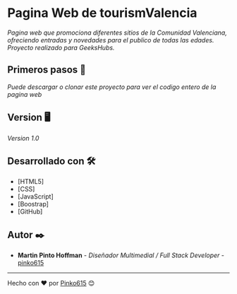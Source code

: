# Pagina Web de tourismValencia

_Pagina web que promociona diferentes sitios de la Comunidad Valenciana, ofreciendo entradas y novedades para el publico de todas las edades.
Proyecto realizado para GeeksHubs._

## Primeros pasos 🚀

_Puede descargar o clonar este proyecto para ver el codigo entero de la pagina web_

## Version 🖥

_Version 1.0_

## Desarrollado con 🛠️

* [HTML5]
* [CSS]
* [JavaScript]
* [Boostrap]
* [GitHub]

## Autor ✒️

* **Martin Pinto Hoffman** - *Diseñador Multimedial / Full Stack Developer* - [pinko615](https://github.com/pinko615)

---
Hecho con ❤️ por [Pinko615](https://github.com/pinko615) 😊

